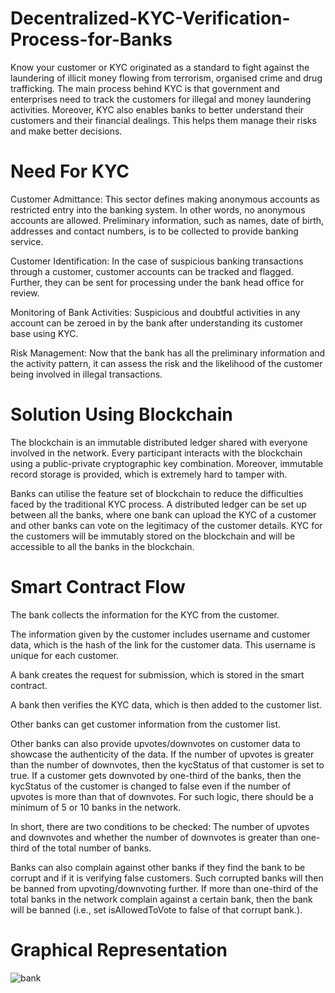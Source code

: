 # Decentralized-KYC-Verification-Process-for-Banks

Know your customer or KYC originated as a standard to fight against the laundering of illicit money flowing from terrorism, organised crime and drug trafficking. The main process behind KYC is that government and enterprises need to track the customers for illegal and money laundering activities. Moreover, KYC also enables banks to better understand their customers and their financial dealings. This helps them manage their risks and make better decisions.

# Need For KYC

Customer Admittance: This sector defines making anonymous accounts as restricted entry into the banking system. In other words, no anonymous accounts are allowed. Preliminary information, such as names, date of birth, addresses and contact numbers, is to be collected to provide banking service.

Customer Identification: In the case of suspicious banking transactions through a customer, customer accounts can be tracked and flagged. Further, they can be sent for processing under the bank head office for review.

Monitoring of Bank Activities: Suspicious and doubtful activities in any account can be zeroed in by the bank after understanding its customer base using KYC.

Risk Management: Now that the bank has all the preliminary information and the activity pattern, it can assess the risk and the likelihood of the customer being involved in illegal transactions.

# Solution Using Blockchain

The blockchain is an immutable distributed ledger shared with everyone involved in the network. Every participant interacts with the blockchain using a public-private cryptographic key combination. Moreover, immutable record storage is provided, which is extremely hard to tamper with.

 

Banks can utilise the feature set of blockchain to reduce the difficulties faced by the traditional KYC process. A distributed ledger can be set up between all the banks, where one bank can upload the KYC of a customer and other banks can vote on the legitimacy of the customer details. KYC for the customers will be immutably stored on the blockchain and will be accessible to all the banks in the blockchain.

 # Smart Contract Flow
 
 The bank collects the information for the KYC from the customer.

The information given by the customer includes username and customer data, which is the hash of the link for the customer data. This username is unique for each customer. 

A bank creates the request for submission, which is stored in the smart contract.

A bank then verifies the KYC data, which is then added to the customer list.

Other banks can get customer information from the customer list.

Other banks can also provide upvotes/downvotes on customer data to showcase the authenticity of the data. If the number of upvotes is greater than the number of downvotes, then the kycStatus of that customer is set to true. If a customer gets downvoted by one-third of the banks, then the kycStatus of the customer is changed to false even if the number of upvotes is more than that of downvotes. For such logic, there should be a minimum of 5 or 10 banks in the network. 

In short, there are two conditions to be checked: The number of upvotes and downvotes and whether the number of downvotes is greater than one-third of the total number of banks. 

Banks can also complain against other banks if they find the bank to be corrupt and if it is verifying false customers. Such corrupted banks will then be banned from upvoting/downvoting further. If more than one-third of the total banks in the network complain against a certain bank, then the bank will be banned (i.e., set isAllowedToVote to false of that corrupt bank.).

# Graphical Representation

![bank](https://user-images.githubusercontent.com/39323954/177722055-a96e4009-7e47-45a1-89c3-e4d1ddbb8eb1.png)

